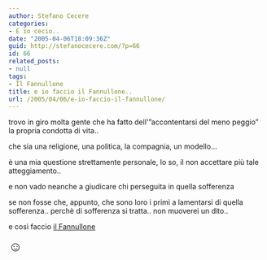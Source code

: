 ```yaml
---
author: Stefano Cecere
categories:
- E io cecio..
date: "2005-04-06T18:09:36Z"
guid: http://stefanocecere.com/?p=66
id: 66
related_posts:
- null
tags:
- Il Fannullone
title: e io faccio il Fannullone..
url: /2005/04/06/e-io-faccio-il-fannullone/
---
```


trovo in giro molta gente che ha fatto dell'&#8221;accontentarsi del meno peggio&#8221; la propria condotta di vita..

che sia una religione, una politica, la compagnia, un modello&#8230;

&#xe8; una mia questione strettamente personale, lo so, il non accettare pi&#xf9; tale atteggiamento..
  
e non vado neanche a giudicare chi perseguita in quella sofferenza

se non fosse che, appunto, che sono loro i primi a lamentarsi di quella sofferenza.. perch&#xe8; di sofferenza si tratta.. non muoverei un dito..

e cos&#xec; faccio [il Fannullone](http://www.ilfannullone.it)

<span style="font-size: 20pt">&#x263a;</span>